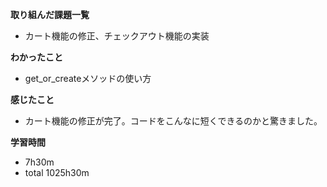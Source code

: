 **取り組んだ課題一覧**
* カート機能の修正、チェックアウト機能の実装

**わかったこと**
* get_or_createメソッドの使い方

**感じたこと**
* カート機能の修正が完了。コードをこんなに短くできるのかと驚きました。

**学習時間**
* 7h30m
 * total 1025h30m
